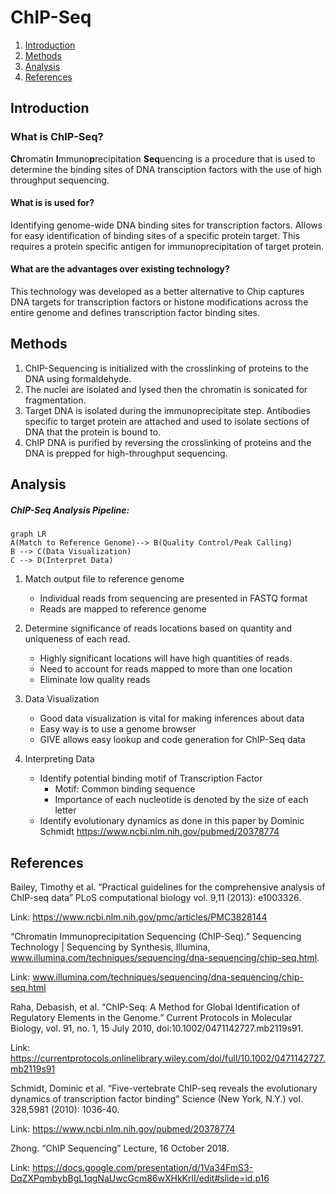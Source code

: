 # ChIP-Seq

1. [Introduction](#intro)
2. [Methods](#methods)
3. [Analysis](#analysis)
4. [References](#analysis)


## Introduction <a name="intro"></a>

### What is ChIP-Seq?
**Ch**romatin **I**mmuno**p**recipitation **Seq**uencing is a procedure that is used to determine the binding sites of DNA transciption factors with the use of high throughput sequencing.

#### What is is used for?
Identifying genome-wide DNA binding sites for transcription factors. Allows for easy identification of binding sites of a specific protein target. This requires a protein specific antigen for immunoprecipitation of target protein.

#### What are the advantages over existing technology?

This technology was developed as a better alternative to Chip  captures DNA targets for transcription factors or histone modifications across the entire genome and defines transcription factor binding sites.


## Methods<a name="methods"></a>

1. ChIP-Sequencing is initialized with the crosslinking of proteins to the DNA using formaldehyde.
2. The nuclei are isolated and lysed then the chromatin is sonicated for fragmentation.
3. Target DNA is isolated during the  immunoprecipitate step. 
Antibodies specific to target protein are attached and used to isolate sections of DNA that the protein is bound to.
4. ChIP DNA is purified by reversing the crosslinking of proteins and the DNA is prepped for high-throughput sequencing.



## Analysis<a name = "analysis"></a>

##### ChIP-Seq Analysis Pipeline:
```mermaid
graph LR
A(Match to Reference Genome)--> B(Quality Control/Peak Calling)
B --> C(Data Visualization)
C --> D(Interpret Data)

```
1. Match output file to reference genome
   - Individual reads from sequencing are presented in FASTQ format
   - Reads are mapped to reference genome
   
2. Determine significance of reads locations based on quantity and uniqueness of each read.
   - Highly significant locations will have high quantities of reads.
   - Need to account for reads mapped to more than one location 
   - Eliminate low quality reads

3. Data Visualization
   - Good data visualization is vital for making inferences about data
   - Easy way is to use a genome browser
   - GIVE allows easy lookup and code generation for ChIP-Seq data

4. Interpreting Data
   - Identify potential binding motif of Transcription Factor
     - Motif: Common binding sequence
     - Importance of each nucleotide is denoted by the size of each letter
   - Identify evolutionary dynamics as done in this paper by Dominic Schmidt
https://www.ncbi.nlm.nih.gov/pubmed/20378774




## References<a name = "references"></a>

Bailey, Timothy et al. “Practical guidelines for the comprehensive analysis of ChIP-seq data” PLoS computational biology vol. 9,11 (2013): e1003326.
 
Link: https://www.ncbi.nlm.nih.gov/pmc/articles/PMC3828144
 
“Chromatin Immunoprecipitation Sequencing (ChIP-Seq).” Sequencing Technology | Sequencing by Synthesis, Illumina, www.illumina.com/techniques/sequencing/dna-sequencing/chip-seq.html.
 
Link: www.illumina.com/techniques/sequencing/dna-sequencing/chip-seq.html
 
Raha, Debasish, et al. “ChIP-Seq: A Method for Global Identification of Regulatory Elements in the Genome.” Current Protocols in Molecular Biology, vol. 91, no. 1, 15 July 2010, doi:10.1002/0471142727.mb2119s91.
 
Link: https://currentprotocols.onlinelibrary.wiley.com/doi/full/10.1002/0471142727.mb2119s91
 
Schmidt, Dominic et al. “Five-vertebrate ChIP-seq reveals the evolutionary dynamics of transcription factor binding” Science (New York, N.Y.) vol. 328,5981 (2010): 1036-40.

Link: https://www.ncbi.nlm.nih.gov/pubmed/20378774
 
Zhong. “ChIP Sequencing” Lecture, 16 October 2018.
 
Link: https://docs.google.com/presentation/d/1Va34FmS3-DqZXPqmbybBgL1qgNaUwcGcm86wXHkKrlI/edit#slide=id.p16
